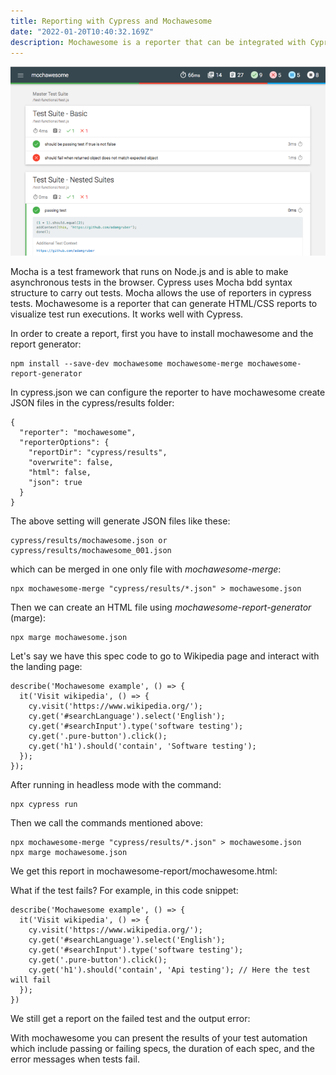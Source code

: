 ```yaml
---
title: Reporting with Cypress and Mochawesome
date: "2022-01-20T10:40:32.169Z"
description: Mochawesome is a reporter that can be integrated with Cypress
---
```


![mochawesome reporter](./mochawesome-featured.png)

Mocha is a test framework that runs on Node.js and is able to make asynchronous tests in the browser. Cypress uses Mocha bdd syntax structure to carry out tests. Mocha allows the use of reporters in cypress tests. Mochawesome is a reporter that can generate HTML/CSS reports to visualize test run executions. It works well with Cypress.

In order to create a report, first you have to install mochawesome and the report generator:

```
npm install --save-dev mochawesome mochawesome-merge mochawesome-report-generator  
```

In cypress.json we can configure the reporter to have mochawesome create JSON files in the cypress/results folder:

```
{
  "reporter": "mochawesome",
  "reporterOptions": {
    "reportDir": "cypress/results",
    "overwrite": false,
    "html": false,
    "json": true
  }
}  
```

The above setting will generate JSON files like these:

```
cypress/results/mochawesome.json or cypress/results/mochawesome_001.json
```

which can be merged in one only file with *mochawesome-merge*:

```
npx mochawesome-merge "cypress/results/*.json" > mochawesome.json
```

Then we can create an HTML file using *mochawesome-report-generator* (marge):

```
npx marge mochawesome.json
```

Let's say we have this spec code to go to Wikipedia page and interact with the landing page:

```
describe('Mochawesome example', () => {
  it('Visit wikipedia', () => {
    cy.visit('https://www.wikipedia.org/');
    cy.get('#searchLanguage').select('English');
    cy.get('#searchInput').type('software testing');
    cy.get('.pure-button').click();
    cy.get('h1').should('contain', 'Software testing');
  });
});
```

After running in headless mode with the command:

```
npx cypress run
```

Then we call the commands mentioned above:

```
npx mochawesome-merge "cypress/results/*.json" > mochawesome.json
npx marge mochawesome.json
```

We get this report in mochawesome-report/mochawesome.html:


What if the test fails? For example, in this code snippet:

```
describe('Mochawesome example', () => {
  it('Visit wikipedia', () => {
    cy.visit('https://www.wikipedia.org/');
    cy.get('#searchLanguage').select('English');
    cy.get('#searchInput').type('software testing');
    cy.get('.pure-button').click();
    cy.get('h1').should('contain', 'Api testing'); // Here the test will fail
  });
})
```

We still get a report on the failed test and the output error:


With mochawesome you can present the results of your test automation which include passing or failing specs, the duration of each spec, and the error messages when tests fail. 
